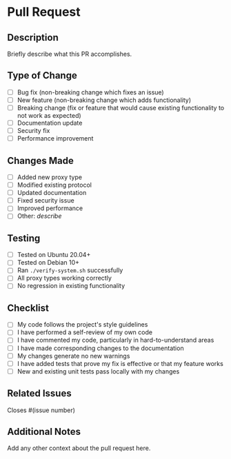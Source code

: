 # Pull Request

## Description
Briefly describe what this PR accomplishes.

## Type of Change
- [ ] Bug fix (non-breaking change which fixes an issue)
- [ ] New feature (non-breaking change which adds functionality)
- [ ] Breaking change (fix or feature that would cause existing functionality to not work as expected)
- [ ] Documentation update
- [ ] Security fix
- [ ] Performance improvement

## Changes Made
- [ ] Added new proxy type
- [ ] Modified existing protocol
- [ ] Updated documentation
- [ ] Fixed security issue
- [ ] Improved performance
- [ ] Other: _describe_

## Testing
- [ ] Tested on Ubuntu 20.04+
- [ ] Tested on Debian 10+
- [ ] Ran `./verify-system.sh` successfully
- [ ] All proxy types working correctly
- [ ] No regression in existing functionality

## Checklist
- [ ] My code follows the project's style guidelines
- [ ] I have performed a self-review of my own code
- [ ] I have commented my code, particularly in hard-to-understand areas
- [ ] I have made corresponding changes to the documentation
- [ ] My changes generate no new warnings
- [ ] I have added tests that prove my fix is effective or that my feature works
- [ ] New and existing unit tests pass locally with my changes

## Related Issues
Closes #(issue number)

## Additional Notes
Add any other context about the pull request here.